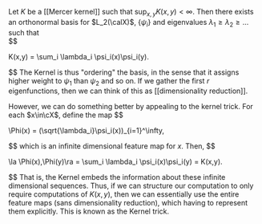 Let $K$ be a [[Mercer kernel]] such that $\sup_{x,y}K(x,y)<\infty$. Then there exists an orthonormal basis for $L_2(\calX)$, $\{\psi_i\}$ and eigenvalues $\lambda_1\geq \lambda_2 \geq \dots$ such that  
$$

K(x,y) = \sum_i \lambda_i \psi_i(x)\psi_i(y).

$$
The Kernel is thus "ordering" the basis, in the sense that it assigns higher weight to $\psi_1$ than $\psi_2$ and so on. If we gather the first $r$ eigenfunctions, then we can think of this as [[dimensionality reduction]].  

However, we can do something better by appealing to the kernel trick. For each $x\in\cX$, define the map 
$$

\Phi(x) = (\sqrt{\lambda_i}\psi_i(x))_{i=1}^\infty,

$$
which is an infinite dimensional feature map for $x$. Then, 
$$

\la \Phi(x),\Phi(y)\ra = \sum_i \lambda_i \psi_i(x)\psi_i(y) = K(x,y).

$$
That is, the Kernel embeds the information about these infinite dimensional sequences. Thus, if we can structure our computation to only require computations of $K(x,y)$, then we can essentially use the entire feature maps (sans dimensionality reduction), which having to represent them explicitly. This is known as the Kernel trick. 